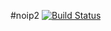 #noip2 [![Build Status](https://travis-ci.org/lutak-srce/noip2.svg)](https://travis-ci.org/lutak-srce/noip2)
